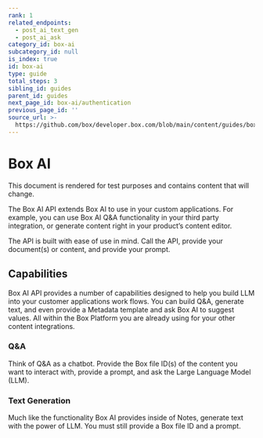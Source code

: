```yaml
---
rank: 1
related_endpoints:
  - post_ai_text_gen
  - post_ai_ask
category_id: box-ai
subcategory_id: null
is_index: true
id: box-ai
type: guide
total_steps: 3
sibling_id: guides
parent_id: guides
next_page_id: box-ai/authentication
previous_page_id: ''
source_url: >-
  https://github.com/box/developer.box.com/blob/main/content/guides/box-ai/index.md
---
```

# Box AI

<Message type="warning">

This document is rendered for test purposes and contains content that
will change.

</Message>

The Box AI API extends Box AI to use in your custom
applications. For example, you can use Box AI Q&A
functionality in your third party integration,
or generate content right in
your product’s content editor.

The API is built with ease of use in mind.
Call the API, provide your
document(s) or content, and
provide your prompt.

## Capabilities

Box AI API provides a number of capabilities
designed to help you build LLM into
your customer applications work flows.
You can build Q&A, generate text, and
even provide a Metadata template and ask Box AI
to suggest values. All within
the Box Platform you are already using for your
other content integrations.

### Q&A

Think of Q&A as a chatbot. Provide the
Box file ID(s) of the content you want
to interact with, provide a prompt, and
ask the Large Language Model (LLM).

### Text Generation

Much like the functionality Box AI provides
inside of Notes, generate text with
the power of LLM. You must still provide
a Box file ID and a prompt.